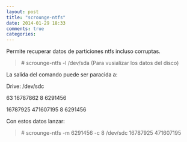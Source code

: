 ```yaml
---
layout: post
title: "scrounge-ntfs"
date: 2014-01-29 18:33
comments: true
categories: 
---
```

Permite recuperar datos de particiones ntfs incluso corruptas. 

>\# scrounge-ntfs -l /dev/sda  (Para vusializar los datos del disco)

La salida del comando puede ser paracida a:

Drive: /dev/sdc 

63              16787862        8               6291456        

16787925        471607195       8               6291456 

Con estos datos lanzar:

>\# scrounge-ntfs -m 6291456 -c 8 /dev/sdc 16787925 471607195

